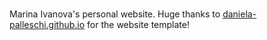 # 

Marina Ivanova's personal website. 
Huge thanks to [daniela-palleschi.github.io](https://github.com/daniela-palleschi/daniela-palleschi.github.io/) for the website template! 

